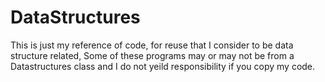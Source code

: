 # DataStructures
This is just my reference of code, for reuse that I consider to be data structure related, Some of these programs may or may not be from a Datastructures class and I do not yeild responsibility if you copy my code.
